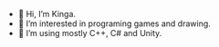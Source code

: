 - 👋 Hi, I’m Kinga.
- 👀 I’m interested in programing games and drawing.
- 🌱 I’m using mostly C++, C# and Unity.
